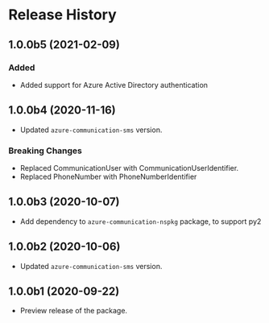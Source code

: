 # Release History

## 1.0.0b5 (2021-02-09)
### Added

- Added support for Azure Active Directory authentication

## 1.0.0b4 (2020-11-16)
- Updated `azure-communication-sms` version.
### Breaking Changes
- Replaced CommunicationUser with CommunicationUserIdentifier.
- Replaced PhoneNumber with PhoneNumberIdentifier

## 1.0.0b3 (2020-10-07)
- Add dependency to `azure-communication-nspkg` package, to support py2

## 1.0.0b2 (2020-10-06)
- Updated `azure-communication-sms` version.

## 1.0.0b1 (2020-09-22)
- Preview release of the package.
